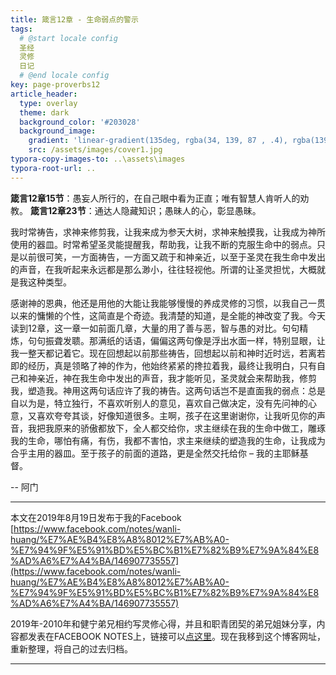 ```yaml
---
title: 箴言12章 - 生命弱点的警示
tags: 
  # @start locale config
  圣经
  灵修
  日记
  # @end locale config
key: page-proverbs12
article_header:
  type: overlay
  theme: dark
  background_color: '#203028'
  background_image:
    gradient: 'linear-gradient(135deg, rgba(34, 139, 87 , .4), rgba(139, 34, 139, .4))'
    src: /assets/images/cover1.jpg
typora-copy-images-to: ..\assets\images
typora-root-url: ..
---
```


**箴言12章15节**：愚妄人所行的，在自己眼中看为正直；唯有智慧人肯听人的劝教。
**箴言12章23节**：通达人隐藏知识；愚昧人的心，彰显愚昧。

<!--more-->

我时常祷告，求神来修剪我，让我来成为参天大树，求神来触摸我，让我成为神所使用的器皿。时常希望圣灵能提醒我，帮助我，让我不断的克服生命中的弱点。只是以前很可笑，一方面祷告，一方面又疏于和神亲近，以至于圣灵在我生命中发出的声音，在我听起来永远都是那么渺小，往往轻视他。所谓的让圣灵担忧，大概就是我这种类型。

感谢神的恩典，他还是用他的大能让我能够慢慢的养成灵修的习惯，以我自己一贯以来的慵懒的个性，这简直是个奇迹。我清楚的知道，是全能的神改变了我。今天读到12章，这一章一如前面几章，大量的用了善与恶，智与愚的对比。句句精炼，句句振聋发聩。那满纸的话语，偏偏这两句像是浮出水面一样，特别显眼，让我一整天都记着它。现在回想起以前那些祷告，回想起以前和神时近时远，若离若即的经历，真是领略了神的作为，他始终紧紧的搀拉着我，最终让我明白，只有自己和神亲近，神在我生命中发出的声音，我才能听见，圣灵就会来帮助我，修剪我，塑造我。神用这两句话应许了我的祷告。这两句话岂不是直面我的弱点：总是自以为是，特立独行，不喜欢听别人的意见，喜欢自己做决定，没有先问神的心意，又喜欢夸夸其谈，好像知道很多。主啊，孩子在这里谢谢你，让我听见你的声音，我把我原来的骄傲都放下，全人都交给你，求主继续在我的生命中做工，雕琢我的生命，哪怕有痛，有伤，我都不害怕，求主来继续的塑造我的生命，让我成为合乎主用的器皿。至于孩子的前面的道路，更是全然交托给你 – 我的主耶稣基督。

-- 阿门

---

本文在2019年8月19日发布于我的Facebook [https://www.facebook.com/notes/wanli-huang/%E7%AE%B4%E8%A8%8012%E7%AB%A0-%E7%94%9F%E5%91%BD%E5%BC%B1%E7%82%B9%E7%9A%84%E8%AD%A6%E7%A4%BA/146907735557](https://www.facebook.com/notes/wanli-huang/%E7%AE%B4%E8%A8%8012%E7%AB%A0-%E7%94%9F%E5%91%BD%E5%BC%B1%E7%82%B9%E7%9A%84%E8%AD%A6%E7%A4%BA/146907735557)

2019年-2010年和健宁弟兄相约写灵修心得，并且和职青团契的弟兄姐妹分享，内容都发表在FACEBOOK NOTES上，链接可以[点这里](https://www.facebook.com/wanli.huang/notes)。现在我移到这个博客网址，重新整理，将自己的过去归档。

---

